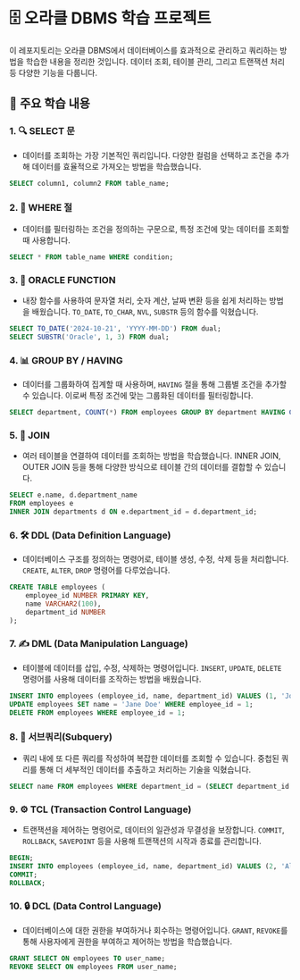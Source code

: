 # 🗄️ 오라클 DBMS 학습 프로젝트

이 레포지토리는 오라클 DBMS에서 데이터베이스를 효과적으로 관리하고 쿼리하는 방법을 학습한 내용을 정리한 것입니다. 데이터 조회, 테이블 관리, 그리고 트랜잭션 처리 등 다양한 기능을 다룹니다.

## 📘 주요 학습 내용

### 1. 🔍 SELECT 문
- 데이터를 조회하는 가장 기본적인 쿼리입니다. 다양한 컬럼을 선택하고 조건을 추가해 데이터를 효율적으로 가져오는 방법을 학습했습니다.
```sql
SELECT column1, column2 FROM table_name;
```
### 2. 📑 WHERE 절
- 데이터를 필터링하는 조건을 정의하는 구문으로, 특정 조건에 맞는 데이터를 조회할 때 사용합니다.
```sql
SELECT * FROM table_name WHERE condition;
```
### 3. 🔢 ORACLE FUNCTION
- 내장 함수를 사용하여 문자열 처리, 숫자 계산, 날짜 변환 등을 쉽게 처리하는 방법을 배웠습니다. `TO_DATE`, `TO_CHAR`, `NVL`, `SUBSTR` 등의 함수를 익혔습니다.
```sql
SELECT TO_DATE('2024-10-21', 'YYYY-MM-DD') FROM dual;
SELECT SUBSTR('Oracle', 1, 3) FROM dual;
```
### 4. 📊 GROUP BY / HAVING
- 데이터를 그룹화하여 집계할 때 사용하며, `HAVING` 절을 통해 그룹별 조건을 추가할 수 있습니다. 이로써 특정 조건에 맞는 그룹화된 데이터를 필터링합니다.
```sql
SELECT department, COUNT(*) FROM employees GROUP BY department HAVING COUNT(*) > 5;
```
### 5. 🔗 JOIN
- 여러 테이블을 연결하여 데이터를 조회하는 방법을 학습했습니다. INNER JOIN, OUTER JOIN 등을 통해 다양한 방식으로 테이블 간의 데이터를 결합할 수 있습니다.
```sql
SELECT e.name, d.department_name 
FROM employees e 
INNER JOIN departments d ON e.department_id = d.department_id;
```
### 6. 🛠️ DDL (Data Definition Language)
- 데이터베이스 구조를 정의하는 명령어로, 테이블 생성, 수정, 삭제 등을 처리합니다. `CREATE`, `ALTER`, `DROP` 명령어를 다루었습니다.
```sql
CREATE TABLE employees (
    employee_id NUMBER PRIMARY KEY,
    name VARCHAR2(100),
    department_id NUMBER
);
```
### 7. ✍️ DML (Data Manipulation Language)
- 테이블에 데이터를 삽입, 수정, 삭제하는 명령어입니다. `INSERT`, `UPDATE`, `DELETE` 명령어를 사용해 데이터를 조작하는 방법을 배웠습니다.
```sql
INSERT INTO employees (employee_id, name, department_id) VALUES (1, 'John Doe', 10);
UPDATE employees SET name = 'Jane Doe' WHERE employee_id = 1;
DELETE FROM employees WHERE employee_id = 1;
```
### 8. 🔄 서브쿼리(Subquery)
- 쿼리 내에 또 다른 쿼리를 작성하여 복잡한 데이터를 조회할 수 있습니다. 중첩된 쿼리를 통해 더 세부적인 데이터를 추출하고 처리하는 기술을 익혔습니다.
```sql
SELECT name FROM employees WHERE department_id = (SELECT department_id FROM departments WHERE department_name = 'HR');
```
### 9. ⚙️ TCL (Transaction Control Language)
- 트랜잭션을 제어하는 명령어로, 데이터의 일관성과 무결성을 보장합니다. `COMMIT`, `ROLLBACK`, `SAVEPOINT` 등을 사용해 트랜잭션의 시작과 종료를 관리합니다.
```sql
BEGIN;
INSERT INTO employees (employee_id, name, department_id) VALUES (2, 'Alice', 20);
COMMIT;
ROLLBACK;
```
### 10. 🔒 DCL (Data Control Language)
- 데이터베이스에 대한 권한을 부여하거나 회수하는 명령어입니다. `GRANT`, `REVOKE`를 통해 사용자에게 권한을 부여하고 제어하는 방법을 학습했습니다.
```sql
GRANT SELECT ON employees TO user_name;
REVOKE SELECT ON employees FROM user_name;
```
